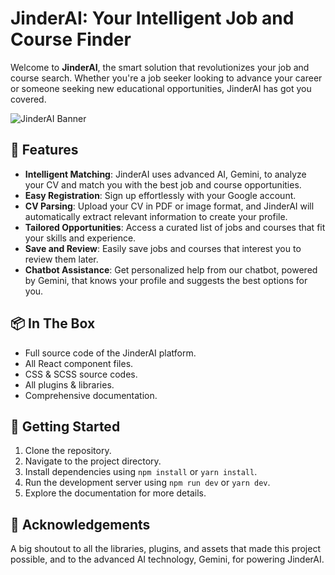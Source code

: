 # JinderAI: Your Intelligent Job and Course Finder

Welcome to **JinderAI**, the smart solution that revolutionizes your job and course search. Whether you're a job seeker looking to advance your career or someone seeking new educational opportunities, JinderAI has got you covered.

![JinderAI Banner](https://drive.google.com/thumbnail?id=1iOcvr4M80OMo3NsSbx2CFNCBVJFxtgSe&sz=w2560)

## 🌟 Features

- **Intelligent Matching**: JinderAI uses advanced AI, Gemini, to analyze your CV and match you with the best job and course opportunities.
- **Easy Registration**: Sign up effortlessly with your Google account.
- **CV Parsing**: Upload your CV in PDF or image format, and JinderAI will automatically extract relevant information to create your profile.
- **Tailored Opportunities**: Access a curated list of jobs and courses that fit your skills and experience.
- **Save and Review**: Easily save jobs and courses that interest you to review them later.
- **Chatbot Assistance**: Get personalized help from our chatbot, powered by Gemini, that knows your profile and suggests the best options for you.

## 📦 In The Box

- Full source code of the JinderAI platform.
- All React component files.
- CSS & SCSS source codes.
- All plugins & libraries.
- Comprehensive documentation.

## 🚀 Getting Started

1. Clone the repository.
2. Navigate to the project directory.
3. Install dependencies using `npm install` or `yarn install`.
4. Run the development server using `npm run dev` or `yarn dev`.
5. Explore the documentation for more details.

## 🙏 Acknowledgements

A big shoutout to all the libraries, plugins, and assets that made this project possible, and to the advanced AI technology, Gemini, for powering JinderAI.
